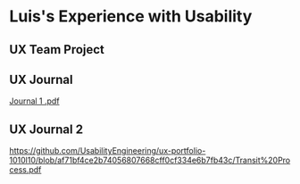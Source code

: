 # Luis's Experience with Usability 


## UX Team Project


## UX Journal 
[Journal 1 .pdf](https://github.com/UsabilityEngineering/ux-portfolio-1010l10/files/6111463/Journal.1.pdf)

## UX Journal 2
https://github.com/UsabilityEngineering/ux-portfolio-1010l10/blob/af71bf4ce2b74056807668cff0cf334e6b7fb43c/Transit%20Process.pdf
